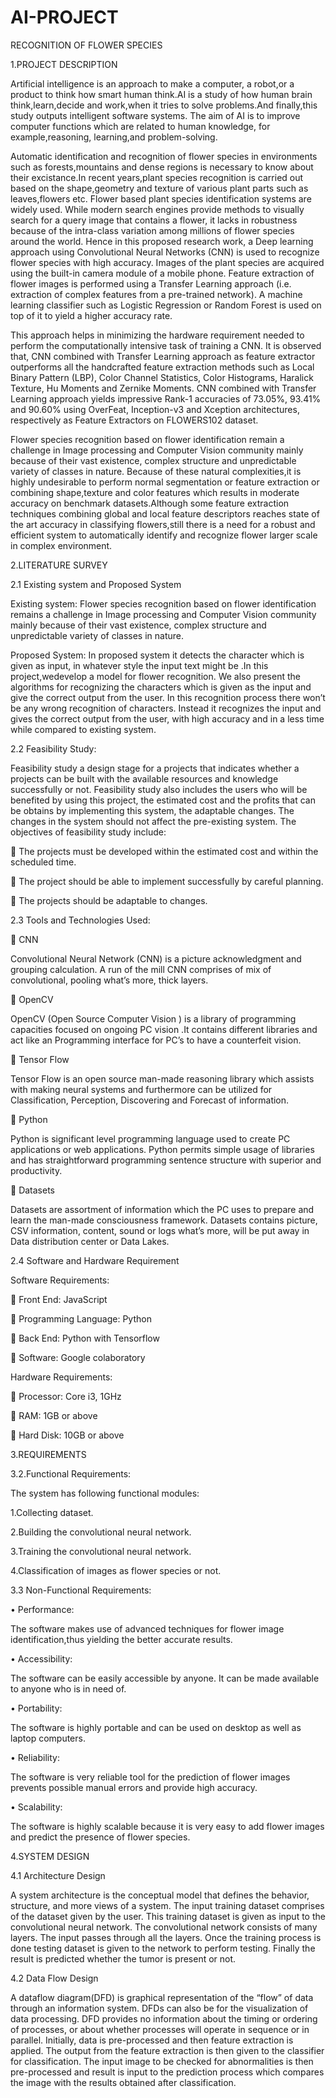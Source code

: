 # AI-PROJECT
RECOGNITION  OF FLOWER SPECIES

1.PROJECT DESCRIPTION

Artificial intelligence is an approach to make a  computer, a robot,or a product to think how smart human think.AI is a study of how human brain think,learn,decide and work,when it tries to solve problems.And finally,this study outputs intelligent software systems. The aim of AI is to improve computer functions which are related to human knowledge, for example,reasoning, learning,and problem-solving.

Automatic identification and recognition of flower species in environments such as forests,mountains and dense regions is necessary to know about their excistance.In recent years,plant species recognition is carried out based on the shape,geometry and texture of various plant parts such as leaves,flowers etc. Flower based plant species identification systems are widely used. While modern search engines provide methods to visually search for a query image that contains a flower, it lacks in robustness because of the intra-class variation among millions of flower species around the world. Hence in this proposed research work, a Deep learning approach using Convolutional Neural Networks (CNN) is used to recognize flower species with high accuracy. Images of the plant species are acquired using the built-in camera module of a mobile phone. Feature extraction of flower images is performed using a Transfer Learning approach (i.e. extraction of complex features from a pre-trained network). A machine learning classifier such as Logistic Regression or Random Forest is used on top of it to yield a higher accuracy rate. 
     
This approach helps in minimizing the hardware requirement needed to perform the computationally intensive task of training a CNN. It is observed that, CNN combined with Transfer Learning approach as feature extractor outperforms all the handcrafted feature extraction methods such as Local Binary Pattern (LBP), Color Channel Statistics, Color Histograms, Haralick Texture, Hu Moments and Zernike Moments. CNN combined with Transfer Learning approach yields impressive Rank-1 accuracies of 73.05%, 93.41% and 90.60% using OverFeat, Inception-v3 and Xception architectures, respectively as Feature Extractors on FLOWERS102 dataset.
      
 Flower species recognition based on flower identification remain a challenge in Image processing and Computer Vision community mainly because of their vast existence, complex structure and unpredictable variety of classes in nature. Because of these natural complexities,it is highly undesirable to perform normal segmentation or feature extraction or combining shape,texture and color features which results in moderate accuracy on benchmark datasets.Although some feature extraction techniques combining global and local feature descriptors reaches state of the art accuracy in classifying flowers,still there is a need for a robust and efficient system to automatically identify and recognize flower larger scale in complex environment.
       
2.LITERATURE SURVEY

2.1 Existing system and Proposed System

Existing system:
Flower species recognition based on flower identification remains a challenge in Image processing and Computer Vision community mainly because of their vast existence, complex structure and unpredictable variety of classes in nature.

Proposed System:
In proposed system it detects the character which is given as input, in whatever style the input text might be .In this project,wedevelop a model for flower recognition. We also present the algorithms for recognizing the characters which is given as the input and give the correct output from the user. In this recognition process there won’t be any wrong recognition of characters. Instead it recognizes the input and gives the correct output from the user, with high accuracy and in a less time while compared to existing system.

2.2 Feasibility Study:

Feasibility study a design stage for a projects that indicates whether a projects can be built with the available resources and knowledge successfully or not. Feasibility study also includes the users who will be benefited by using this project, the estimated cost and the profits that can be obtains by implementing this system, the adaptable changes. The changes in the system should not affect the pre-existing system.
The objectives of feasibility study include:

	The projects must be developed within the estimated cost and within the scheduled time.

	The project should be able to implement successfully by careful planning.

	The projects should be adaptable to changes.


2.3	Tools and Technologies Used:

	CNN

Convolutional Neural Network (CNN) is a picture acknowledgment and grouping calculation. A run of the mill CNN comprises of mix of convolutional, pooling what’s more, thick layers.

	OpenCV

OpenCV (Open Source Computer Vision ) is a library of programming capacities focused on ongoing PC vision .It contains different libraries and act like an Programming interface for PC’s to have a counterfeit vision.

	Tensor Flow

Tensor Flow is an open source man-made reasoning library which assists with making neural systems and furthermore can be utilized for Classification, Perception, Discovering and Forecast of information.

	Python 

Python is significant level programming language used to create PC applications or web applications. Python permits simple usage of libraries and has straightforward programming sentence structure with superior and productivity.

	Datasets

Datasets are assortment of information which the PC uses to prepare and learn the man-made consciousness framework. Datasets contains picture, CSV information, content, sound or logs what’s more, will be put away in Data distribution center or Data Lakes.

2.4	Software and Hardware Requirement

Software Requirements:

	  Front End: JavaScript

	  Programming Language: Python

	  Back End: Python with Tensorflow

	  Software: Google colaboratory

Hardware Requirements:

	  Processor: Core i3, 1GHz

	  RAM: 1GB or above

	  Hard Disk: 10GB or above

3.REQUIREMENTS

3.2.Functional Requirements:

The system has following functional modules:

1.Collecting dataset.

2.Building the convolutional neural network.

3.Training the convolutional neural network.

4.Classification of images as flower species or not.

3.3 Non-Functional Requirements:

•	Performance:

The  software makes use of advanced techniques for flower image identification,thus yielding the better accurate results.

•	Accessibility:

The software can be easily accessible by anyone. It can be made available to anyone who is in need of.

•	Portability:

The software is highly portable and can be used on desktop as well as laptop computers.

•	Reliability:

The software is very reliable tool for the prediction of flower images prevents possible manual errors and provide high accuracy.

•	Scalability:

The software is highly scalable because it is very easy  to add flower images and predict the presence of flower species.

4.SYSTEM DESIGN

4.1 Architecture Design

A system architecture is the conceptual model that defines the behavior, structure, and more views of a system. The  input training dataset  comprises of the dataset given by the user. This training dataset is given as input to the convolutional neural network. The convolutional network consists of many layers. The input passes through all the layers. Once  the training process is done testing dataset is given to the network to perform testing. Finally  the result is predicted whether the tumor is present or not.

4.2 Data Flow Design

A dataflow diagram(DFD) is graphical representation of the “flow” of data through an information system. DFDs can also be for the visualization of data processing.
DFD provides no information about the timing or ordering of processes, or about whether processes will operate in sequence or in parallel. Initially, data is pre-processed and then feature extraction is applied. The output from the feature extraction is then given to the classifier for classification. The input image to be checked for abnormalities is then pre-processed and result is input to the prediction process which compares the image with the results obtained after classification.


 







